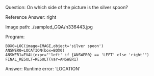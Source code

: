 Question: On which side of the picture is the silver spoon?

Reference Answer: right

Image path: ./sampled_GQA/n336443.jpg

Program:

```
BOX0=LOC(image=IMAGE,object='silver spoon')
ANSWER0=LOCATION(box=BOX0)
ANSWER1=EVAL(expr="'left' if {ANSWER0} == 'LEFT' else 'right'")
FINAL_RESULT=RESULT(var=ANSWER1)
```
Answer: Runtime error: 'LOCATION'

